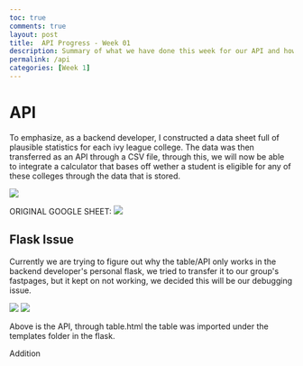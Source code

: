 ```yaml
---
toc: true
comments: true
layout: post
title:  API Progress - Week 01
description: Summary of what we have done this week for our API and how we plan to progress with our API.
permalink: /api
categories: [Week 1]
---
```


# API 

To emphasize, as a backend developer, I constructed a data sheet full of plausible statistics for each ivy league college. The data was then transferred as an API through a CSV file, through this, we will now be able to integrate a calculator that bases off wether a student is eligible for any of these colleges through the data that is stored. 

![]({{site.baseurl}}/images/API.png)

ORIGINAL GOOGLE SHEET:
![]({{site.baseurl}}/images/debug3.png)

## Flask Issue
Currently we are trying to figure out why the table/API only works in the backend developer's personal flask, we tried to transfer it to our group's fastpages, but it kept on not working, we decided this will be our debugging issue. 

![]({{site.baseurl}}/images/debug1.png)
![]({{site.baseurl}}/images/debug2.png)

Above is the API, through table.html the table was imported under the templates folder in the flask. 

Addition


